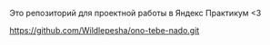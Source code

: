 Это репозиторий для проектной работы в Яндекс Практикум <3

https://github.com/Wildlepesha/ono-tebe-nado.git
